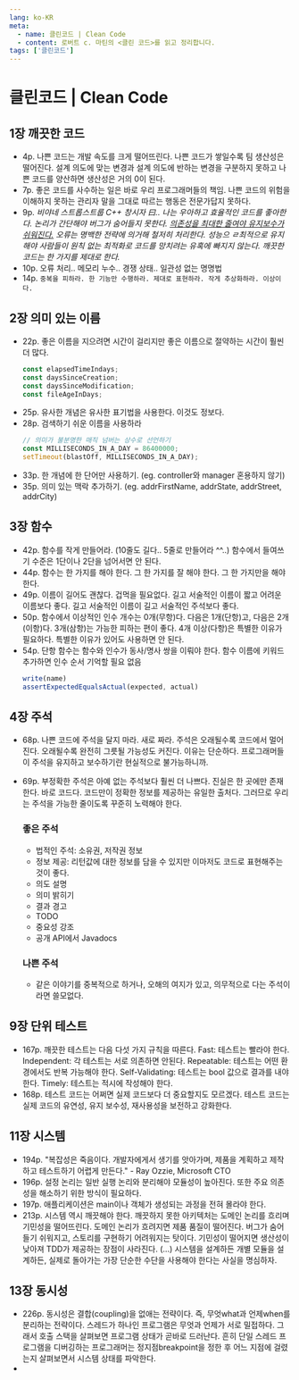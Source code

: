 ```yaml
---
lang: ko-KR
meta:
  - name: 클린코드 | Clean Code
  - content: 로버트 c. 마틴의 <클린 코드>를 읽고 정리합니다.
tags: ['클린코드']
---
```


# 클린코드 | Clean Code

## 1장 깨끗한 코드

- 4p. 나쁜 코드는 개발 속도를 크게 떨어뜨린다. 나쁜 코드가 쌓일수록 팀 생산성은 떨어진다. 설계 의도에 맞는 변경과 설계 의도에 반하는 변경을 구분하지 못하고 나쁜 코드를 양산하면 생산성은 거의 0이 된다.
- 7p. 좋은 코드를 사수하는 일은 바로 우리 프로그래머들의 책임. 나쁜 코드의 위험을 이해하지 못하는 관리자 말을 그대로 따르는 행동은 전문가답지 못하다.
- 9p. _비야네 스트롭스트룹 C++ 창시자 曰.. 나는 우아하고 효율적인 코드를 좋아한다. 논리가 간단해야 버그가 숨어들지 못한다. <u>의존성을 최대한 줄여야 유지보수가 쉬워진다.</u> 오류는 명백한 전략에 의거해 철저히 처리한다. 성능으 ㄹ최적으로 유지해야 사람들이 원칙 없는 최적화로 코드를 망치려는 유혹에 빠지지 않는다. 깨끗한 코드는 한 가지를 제대로 한다._
- 10p. 오류 처리.. 메모리 누수.. 경쟁 상태.. 일관성 없는 명명법
- 14p. `중복을 피하라. 한 기능만 수행하라. 제대로 표현하라. 작게 추상화하라. 이상이다.`

## 2장 의미 있는 이름
- 22p. 좋은 이름을 지으려면 시간이 걸리지만 좋은 이름으로 절약하는 시간이 훨씬 더 많다.
  ```js
  const elapsedTimeIndays;
  const daysSinceCreation;
  const daysSinceModification;
  const fileAgeInDays;
  ```
- 25p. 유사한 개념은 유사한 표기법을 사용한다. 이것도 정보다.
- 28p. 검색하기 쉬운 이름을 사용하라
  ```js
  // 의미가 불분명한 매직 넘버는 상수로 선언하기
  const MILLISECONDS_IN_A_DAY = 86400000;
  setTimeout(blastOff, MILLISECONDS_IN_A_DAY);
  ```
- 33p. 한 개념에 한 단어만 사용하기. (eg. controller와 manager 혼용하지 않기)
- 35p. 의미 있는 맥락 추가하기. (eg. addrFirstName, addrState, addrStreet, addrCity)

## 3장 함수
- 42p. 함수를 작게 만들어라. (10줄도 길다.. 5줄로 만들어라 ^^..) 함수에서 들여쓰기 수준은 1단이나 2단을 넘어서면 안 된다.
- 44p. 함수는 한 가지를 해야 한다. 그 한 가지를 잘 해야 한다. 그 한 가지만을 해야 한다.
- 49p. 이름이 길어도 괜찮다. 겁먹을 필요없다. 길고 서술적인 이름이 짧고 어려운 이름보다 좋다. 길고 서술적인 이름이 길고 서술적인 주석보다 좋다.
- 50p. 함수에서 이상적인 인수 개수는 0개(무항)다. 다음은 1개(단항)고, 다음은 2개(이항)다. 3개(삼항)는 가능한 피하는 편이 좋다. 4개 이상(다항)은 특별한 이유가 필요하다. 특별한 이유가 있어도 사용하면 안 된다.
- 54p. 단항 함수는 함수와 인수가 동사/명사 쌍을 이뤄야 한다. 함수 이름에 키워드 추가하면 인수 순서 기억할 필요 없음
  ```js
  write(name)
  assertExpectedEqualsActual(expected, actual)
  ```

## 4장 주석
- 68p. 나쁜 코드에 주석을 달지 마라. 새로 짜라.
  주석은 오래될수록 코드에서 멀어진다. 오래될수록 완전히 그릇될 가능성도 커진다. 이유는 단순하다. 프로그래머들이 주석을 유지하고 보수하기란 현실적으로 불가능하니까.
- 69p. 부정확한 주석은 아예 없는 주석보다 훨씬 더 나쁘다. 진실은 한 곳에만 존재한다. 바로 코드다. 
  코드만이 정확한 정보를 제공하는 유일한 출처다. 그러므로 우리는 주석을 가능한 줄이도록 꾸준히 노력해야 한다.
  ### 좋은 주석
  - 법적인 주석: 소유권, 저작권 정보
  - 정보 제공: 리턴값에 대한 정보를 담을 수 있지만 이마저도 코드로 표현해주는 것이 좋다.
  - 의도 설명
  - 의미 밝히기
  - 결과 경고
  - TODO
  - 중요성 강조
  - 공개 API에서 Javadocs
  
  ### 나쁜 주석
  - 같은 이야기를 중복적으로 하거나, 오해의 여지가 있고, 의무적으로 다는 주석이라면 쓸모없다.

## 9장 단위 테스트
- 167p. 깨끗한 테스트는 다음 다섯 가지 규칙을 따른다. 
  Fast: 테스트는 빨라야 한다.
  Independent: 각 테스트는 서로 의존하면 안된다.
  Repeatable: 테스트는 어떤 환경에서도 반복 가능해야 한다.
  Self-Validating: 테스트는 bool 값으로 결과를 내야 한다.
  Timely: 테스트는 적시에 작성해야 한다.
- 168p. 테스트 코드는 어쩌면 실제 코드보다 더 중요할지도 모르겠다. 테스트 코드는 실제 코드의 유연성, 유지 보수성, 재사용성을 보전하고 강화한다.


## 11장 시스템
- 194p. "복잡성은 죽음이다. 개발자에게서 생기를 앗아가며, 제품을 계획하고 제작하고 테스트하기 어렵게 만든다." - Ray Ozzie, Microsoft CTO
- 196p. 설정 논리는 일반 실행 논리와 분리해야 모듈성이 높아진다. 또한 주요 의존성을 해소하기 위한 방식이 필요하다. 
- 197p. 애플리케이션은 main이나 객체가 생성되는 과정을 전혀 몰라야 한다.
- 213p. 시스템 역시 깨끗해야 한다. 깨끗하지 못한 아키텍처는 도메인 논리를 흐리며 기민성을 떨어뜨린다. 도메인 논리가 흐려지면 제품 품질이 떨어진다. 버그가 숨어들기 쉬워지고, 스토리를 구현하기 어려워지는 탓이다. 기민성이 떨어지면 생산성이 낮아져 TDD가 제공하는 장점이 사라진다. (...) 시스템을 설계하든 개별 모듈을 설계하든, 실제로 돌아가는 가장 단순한 수단을 사용해야 한다는 사실을 명심하자.


## 13장 동시성
- 226p. 동시성은 결합(coupling)을 없애는 전략이다. 즉, 무엇what과 언제when를 분리하는 전략이다. 스레드가 하나인 프로그램은 무엇과 언제가 서로 밀접하다. 그래서 호출 스택을 살펴보면 프로그램 상태가 곧바로 드러난다. 흔히 단일 스레드 프로그램을 디버깅하는 프로그래머는 정지점breakpoint을 정한 후 어느 지점에 걸렸는지 살펴보면서 시스템 상태를 파악한다.
- 

<TagLinks />
